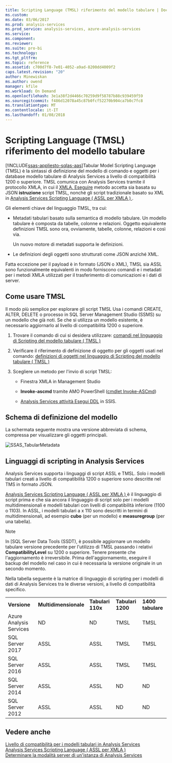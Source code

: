 ```yaml
---
title: Scripting Language (TMSL) riferimento del modello tabulare | Documenti Microsoft
ms.custom: 
ms.date: 03/06/2017
ms.prod: analysis-services
ms.prod_service: analysis-services, azure-analysis-services
ms.service: 
ms.component: 
ms.reviewer: 
ms.suite: pro-bi
ms.technology: 
ms.tgt_pltfrm: 
ms.topic: reference
ms.assetid: c700d7f8-7e01-4052-a9ad-8200dd4009f2
caps.latest.revision: "20"
author: Minewiskan
ms.author: owend
manager: kfile
ms.workload: On Demand
ms.openlocfilehash: 3e1a38f2d4466c70259d9f58787b88c939459f59
ms.sourcegitcommit: f486d12078a45c87b0fcf52270b904ca7b0c7fc8
ms.translationtype: MT
ms.contentlocale: it-IT
ms.lasthandoff: 01/08/2018
---
```

# <a name="tabular-model-scripting-language-tmsl-reference"></a>Scripting Language (TMSL) riferimento del modello tabulare
[!INCLUDE[ssas-appliesto-sqlas-aas](../includes/ssas-appliesto-sqlas-aas.md)]Tabular Model Scripting Language (TMSL) è la sintassi di definizione del modello di comando e oggetti per i database modello tabulare di Analysis Services a livello di compatibilità 1200 o superiore. TMSL comunica con Analysis Services tramite il protocollo XMLA, in cui il [XMLA. Eseguire](../analysis-services/xmla/xml-elements-methods-execute.md) metodo accetta sia basata su JSON **istruzione** script TMSL, nonché gli script tradizionale basato su XML in [Analysis Services Scripting Language &#40; ASSL per XMLA &#41; ](../analysis-services/scripting/analysis-services-scripting-language-assl-for-xmla.md).  
  
 Gli elementi chiave del linguaggio TMSL, tra cui:  
  
-   Metadati tabulari basato sulla semantica di modello tabulare. Un modello tabulare è composta da tabelle, colonne e relazioni. Oggetto equivalente definizioni TMSL sono ora, ovviamente, tabelle, colonne, relazioni e così via.  
  
     Un nuovo motore di metadati supporta le definizioni.  
  
-   Le definizioni degli oggetti sono strutturati come JSON anziché XML.  
  
 Fatta eccezione per il payload è in formato (JSON o XML), TMSL sia ASSL sono funzionalmente equivalenti in modo forniscono comandi e i metadati per i metodi XMLA utilizzati per il trasferimento di comunicazioni e i dati di server.  
  
## <a name="how-to-use-tmsl"></a>Come usare TMSL  
 Il modo più semplice per esplorare gli script TMSL Usa i comandi CREATE, ALTER, DELETE o processo in SQL Server Management Studio (SSMS) su un modello che già noti. Se che si utilizza un modello esistente, è necessario aggiornarlo al livello di compatibilità 1200 o superiore.  
  
1.  Trovare il comando di cui si desidera utilizzare: [comandi nel linguaggio di Scripting del modello tabulare &#40; TMSL &#41;](../analysis-services/tabular-models-scripting-language-commands/tmsl-reference-commands.md)  
  
2.  Verificare il riferimento di definizione di oggetto per gli oggetti usati nel comando: [definizioni di oggetti nel linguaggio di Scripting del modello tabulare &#40; TMSL &#41;](../analysis-services/tabular-models-scripting-language-objects/tmsl-reference-tabular-objects.md)  
  
3.  Scegliere un metodo per l'invio di script TMSL:  
  
    -   Finestra XMLA in Management Studio  
  
    -   **Invoke-ascmd** tramite AMO PowerShell ([cmdlet Invoke-ASCmd](../analysis-services/powershell/invoke-ascmd-cmdlet.md))  
  
    -   [Analysis Services attività Esegui DDL](../integration-services/control-flow/analysis-services-execute-ddl-task.md) in SSIS.  
  
## <a name="model-definition-schema"></a>Schema di definizione del modello  
 La schermata seguente mostra una versione abbreviata di schema, compressa per visualizzare gli oggetti principali.  
  
 ![SSAS_TabularMetadata](../analysis-services/media/ssas-tabularmetadata.JPG "SSAS_TabularMetadata")  
  
## <a name="scripting-languages-in-analysis-services"></a>Linguaggi di scripting in Analysis Services  
 Analysis Services supporta i linguaggi di script ASSL e TMSL. Solo i modelli tabulari creati a livello di compatibilità 1200 o superiore sono descritte nel TMS in formato JSON.  
  
 [Analysis Services Scripting Language &#40; ASSL per XMLA &#41; ](../analysis-services/scripting/analysis-services-scripting-language-assl-for-xmla.md) è il linguaggio di script prima e che sia ancora il linguaggio di script solo per i modelli multidimensionali e modelli tabulari con livelli di compatibilità inferiore (1100 o 1103). In ASSL, i modelli tabulari a x 110 sono descritti in termini di multidimensionali, ad esempio **cubo** (per un modello) e **measuregroup** (per una tabella).  
  
> [!NOTE]  
>  In [SQL Server Data Tools (SSDT), è possibile aggiornare un modello tabulare versione precedente per l'utilizzo di TMSL passando i relativi **CompatibilityLevel** su 1200 o superiore. Tenere presente che l'aggiornamento è irreversibile. Prima dell'aggiornamento, eseguire il backup del modello nel caso in cui è necessaria la versione originale in un secondo momento.  
  
 Nella tabella seguente è la matrice di linguaggio di scripting per i modelli di dati di Analysis Services tra le diverse versioni, a livello di compatibilità specifico.  

||||||  
|-|-|-|-|-|  
|**Versione**|**Multidimensionale**|**Tabulari 110x**|**Tabulari 1200**| **1400 tabulare** |
|Azure Analysis Services|ND|ND|TMSL|TMSL| 
|SQL Server 2017|ASSL|ASSL|TMSL|TMSL| 
|SQL Server 2016|ASSL|ASSL|TMSL|TMSL| 
|SQL Server 2014|ASSL|ASSL|ND|ND|   
|SQL Server 2012|ASSL|ASSL|ND|ND|  

  
## <a name="see-also"></a>Vedere anche  
 [Livello di compatibilità per i modelli tabulari in Analysis Services](../analysis-services/tabular-models/compatibility-level-for-tabular-models-in-analysis-services.md)   
 [Analysis Services Scripting Language &#40; ASSL per XMLA &#41;](../analysis-services/scripting/analysis-services-scripting-language-assl-for-xmla.md)   
 [Determinare la modalità server di un'istanza di Analysis Services](../analysis-services/instances/determine-the-server-mode-of-an-analysis-services-instance.md)  
  
  
